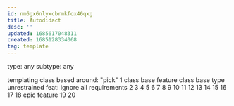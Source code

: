 ```yaml
---
id: nm6gx6nlyxcbrmkfox46qxg
title: Autodidact
desc: ''
updated: 1685617048311
created: 1685128334068
tag: template
---
```


type: any
subtype: any

templating class
based around: "pick"
1
  class base feature
  class base type
  unrestrained feat: ignore all requirements
2
3
4
5
6
7
8
9
10
11
12
13
14
15
16
17
18 epic feature
19
20